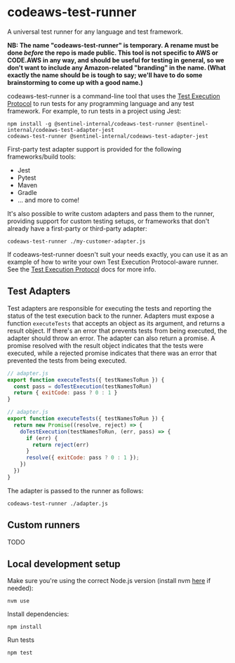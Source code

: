 # codeaws-test-runner

A universal test runner for any language and test framework.

**NB: The name "codeaws-test-runner" is temporary. A rename must be done
_before_ the repo is made public. This tool is not specific to AWS or CODE.AWS
in any way, and should be useful for testing in general, so we don't want to
include any Amazon-related "branding" in the name. (What exactly the name
should be is tough to say; we'll have to do some brainstorming to come up with
a good name.)**

codeaws-test-runner is a command-line tool that uses the [Test Execution
Protocol](./protocol/README.md) to run tests for any programming language and
any test framework. For example, to run tests in a project using Jest:

```
npm install -g @sentinel-internal/codeaws-test-runner @sentinel-internal/codeaws-test-adapter-jest
codeaws-test-runner @sentinel-internal/codeaws-test-adapter-jest
```

First-party test adapter support is provided for the following frameworks/build tools:

* Jest
* Pytest
* Maven
* Gradle
* ... and more to come!

It's also possible to write custom adapters and pass them to the runner,
providing support for custom testing setups, or frameworks that don't already
have a first-party or third-party adapter:

```
codeaws-test-runner ./my-customer-adapter.js
```

If codeaws-test-runner doesn't suit your needs exactly, you can use it as an
example of how to write your own Test Execution Protocol-aware runner. See
the [Test Execution Protocol](./protocol/README.md) docs for more info.

## Test Adapters

Test adapters are responsible for executing the tests and reporting the status
of the test execution back to the runner. Adapters must expose a function
`executeTests` that accepts an object as its argument, and returns a result
object. If there's an error that prevents tests from being executed, the
adapter should throw an error. The adapter can also return a promise. A promise
resolved with the result object indicates that the tests were executed, while a
rejected promise indicates that there was an error that prevented the tests
from being executed.

```javascript
// adapter.js
export function executeTests({ testNamesToRun }) {
  const pass = doTestExecution(testNamesToRun)
  return { exitCode: pass ? 0 : 1 }
}
```

```javascript
// adapter.js
export function executeTests({ testNamesToRun }) {
  return new Promise((resolve, reject) => {
    doTestExecution(testNamesToRun, (err, pass) => {
      if (err) {
        return reject(err)
      }
      resolve({ exitCode: pass ? 0 : 1 });
    })
  })
}
```

The adapter is passed to the runner as follows:

```
codeaws-test-runner ./adapter.js
```

## Custom runners

TODO

## Local development setup

Make sure you're using the correct Node.js version (install nvm [here](https://github.com/nvm-sh/nvm) if needed):

```
nvm use
```

Install dependencies:

```
npm install
```

Run tests

```
npm test
```

